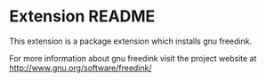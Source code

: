 # Extension README

This extension is a package extension which installs gnu freedink.

For more information about gnu freedink visit the project website at
http://www.gnu.org/software/freedink/

